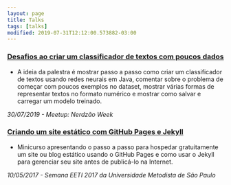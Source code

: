 ```yaml
---
layout: page
title: Talks
tags: [talks]
modified: 2019-07-31T12:12:00.573882-03:00
---
```


### <a href="https://drive.google.com/file/d/1iCBpiTpbiO8lYozBKweHL07kWUpvYIzc" target="_blank">Desafios ao criar um classificador de textos com poucos dados</a>
* A ideia da palestra é mostrar passo a passo como criar um classificador de textos usando redes neurais em Java, comentar sobre o problema de começar com poucos exemplos no dataset, mostrar várias formas de representar textos no formato numérico e mostrar como salvar e carregar um modelo treinado.

*30/07/2019 - Meetup: Nerdzão Week*

### <a href="https://docs.google.com/presentation/d/1eiZ1lco2_VMWhb5mU2W2eLJuLGe1UCCK5PJjcMq9IQY" target="_blank">Criando um site estático com GitHub Pages e Jekyll</a>
* Minicurso apresentando o passo a passo para hospedar gratuitamente um site ou blog estático usando o GitHub Pages e como usar o Jekyll para gerenciar seu site antes de publicá-lo na Internet.

*10/05/2017 - Semana EETI 2017 da Universidade Metodista de São Paulo*
